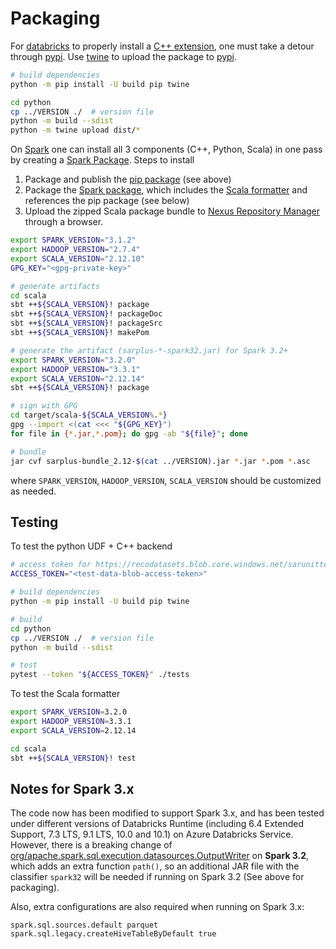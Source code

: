 # Packaging

For [databricks](https://databricks.com/) to properly install a [C++
extension](https://docs.python.org/3/extending/building.html), one
must take a detour through [pypi](https://pypi.org/).  Use
[twine](https://github.com/pypa/twine) to upload the package to
[pypi](https://pypi.org/).

```bash
# build dependencies
python -m pip install -U build pip twine

cd python
cp ../VERSION ./  # version file
python -m build --sdist
python -m twine upload dist/*
```

On [Spark](https://spark.apache.org/) one can install all 3 components
(C++, Python, Scala) in one pass by creating a [Spark
Package](https://spark-packages.org/).  Steps to install

1. Package and publish the [pip package](python/setup.py) (see above)
2. Package the [Spark package](scala/build.sbt), which includes the
   [Scala formatter](scala/src/main/scala/microsoft/sarplus) and
   references the pip package (see below)
3. Upload the zipped Scala package bundle to [Nexus Repository
   Manager](https://oss.sonatype.org/) through a browser.

```bash
export SPARK_VERSION="3.1.2"
export HADOOP_VERSION="2.7.4"
export SCALA_VERSION="2.12.10"
GPG_KEY="<gpg-private-key>"

# generate artifacts
cd scala
sbt ++${SCALA_VERSION}! package
sbt ++${SCALA_VERSION}! packageDoc
sbt ++${SCALA_VERSION}! packageSrc
sbt ++${SCALA_VERSION}! makePom

# generate the artifact (sarplus-*-spark32.jar) for Spark 3.2+
export SPARK_VERSION="3.2.0"
export HADOOP_VERSION="3.3.1"
export SCALA_VERSION="2.12.14"
sbt ++${SCALA_VERSION}! package

# sign with GPG
cd target/scala-${SCALA_VERSION%.*}
gpg --import <(cat <<< "${GPG_KEY}")
for file in {*.jar,*.pom}; do gpg -ab "${file}"; done

# bundle
jar cvf sarplus-bundle_2.12-$(cat ../VERSION).jar *.jar *.pom *.asc
```

where `SPARK_VERSION`, `HADOOP_VERSION`, `SCALA_VERSION` should be
customized as needed.


## Testing

To test the python UDF + C++ backend

```bash
# access token for https://recodatasets.blob.core.windows.net/sarunittest/
ACCESS_TOKEN="<test-data-blob-access-token>"

# build dependencies
python -m pip install -U build pip twine

# build
cd python
cp ../VERSION ./  # version file
python -m build --sdist

# test
pytest --token "${ACCESS_TOKEN}" ./tests
```

To test the Scala formatter

```bash
export SPARK_VERSION=3.2.0
export HADOOP_VERSION=3.3.1
export SCALA_VERSION=2.12.14

cd scala
sbt ++${SCALA_VERSION}! test
```


## Notes for Spark 3.x  ##

The code now has been modified to support Spark 3.x, and has been
tested under different versions of Databricks Runtime (including 6.4
Extended Support, 7.3 LTS, 9.1 LTS, 10.0 and 10.1) on Azure Databricks
Service.  However, there is a breaking change of
[org/apache.spark.sql.execution.datasources.OutputWriter](https://github.com/apache/spark/blob/dc0fa1eef74238d745dabfdc86705b59d95b07e1/sql/core/src/main/scala/org/apache/spark/sql/execution/datasources/OutputWriter.scala#L74)
on **Spark 3.2**, which adds an extra function `path()`, so an
additional JAR file with the classifier `spark32` will be needed if
running on Spark 3.2 (See above for packaging).

Also, extra configurations are also required when running on Spark
3.x:

```
spark.sql.sources.default parquet
spark.sql.legacy.createHiveTableByDefault true
```

